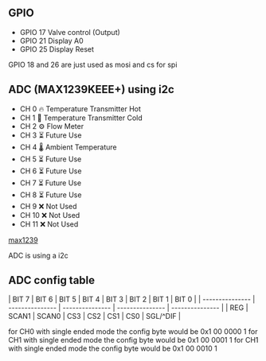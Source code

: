 ## GPIO
- GPIO 17 Valve control (Output)
- GPIO 21 Display A0
- GPIO 25 Display Reset

GPIO 18 and 26 are just used as mosi and cs for spi

## ADC (MAX1239KEEE+) using i2c
- CH 0  🔥 Temperature Transmitter Hot
- CH 1  🧊 Temperature Transmitter Cold
- CH 2  ⚙️ Flow Meter
- CH 3  ⏳ Future Use
- CH 4  🌡️ Ambient Temperature
- CH 5  ⏳ Future Use
- CH 6  ⏳ Future Use
- CH 7  ⏳ Future Use
- CH 8  ⏳ Future Use
- CH 9  ❌ Not Used
- CH 10 ❌ Not Used
- CH 11 ❌ Not Used

[max1239](https://www.analog.com/media/en/technical-documentation/data-sheets/max1236-max1239m.pdf)

ADC is using a i2c

## ADC config table
| BIT 7 | BIT 6 | BIT 5 | BIT 4 | BIT 3 | BIT 2 | BIT 1 | BIT 0 | 
| --------------- | --------------- | --------------- | --------------- | --------------- |
| REG | SCAN1 | SCAN0 | CS3 | CS2 | CS1 | CS0 | SGL/^DIF |

for CH0 with single ended mode the config byte would be 0x1 00 0000 1
for CH1 with single ended mode the config byte would be 0x1 00 0001 1
for CH1 with single ended mode the config byte would be 0x1 00 0010 1
